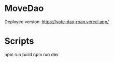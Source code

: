 # MoveDao

Deployed version: https://vote-dao-roan.vercel.app/

# Scripts

npm run build
npm run dev
